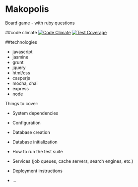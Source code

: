 # Makopolis
Board game - with ruby questions


##code climate
[![Code Climate](https://codeclimate.com/github/tekhuy/Makopolis/badges/gpa.svg)](https://codeclimate.com/github/tekhuy/Makopolis)
[![Test Coverage](https://codeclimate.com/github/tekhuy/Makopolis/badges/coverage.svg)](https://codeclimate.com/github/tekhuy/Makopolis)

##technologies
- javascript
- jasmine
- grunt
- jquery
- html/css
- casperjs
- mocha, chai
- express
- node


Things to cover:


* System dependencies

* Configuration

* Database creation

* Database initialization

* How to run the test suite

* Services (job queues, cache servers, search engines, etc.)

* Deployment instructions

* ...

